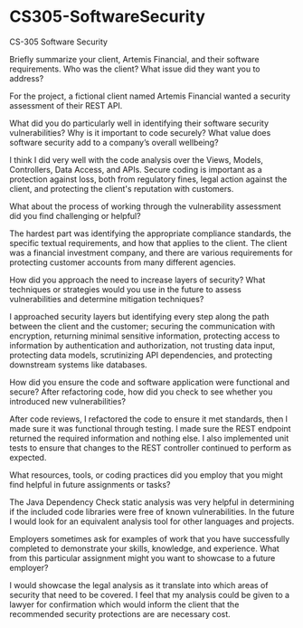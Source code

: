# CS305-SoftwareSecurity
CS-305 Software Security

Briefly summarize your client, Artemis Financial, and their software requirements. Who was the client? What issue did they want you to address?

For the project, a fictional client named Artemis Financial wanted a security assessment of their REST API.

What did you do particularly well in identifying their software security vulnerabilities? Why is it important to code securely? What value does software security add to a company’s overall wellbeing?

I think I did very well with the code analysis over the Views, Models, Controllers, Data Access, and APIs. 
Secure coding is important as a protection against loss, both from regulatory fines, legal action against the client, and protecting the client's reputation with customers.

What about the process of working through the vulnerability assessment did you find challenging or helpful?

The hardest part was identifying the appropriate compliance standards, the specific textual requirements, and how that applies to the client. The client was a financial investment company, and there are various requirements for protecting customer accounts from many different agencies.

How did you approach the need to increase layers of security? What techniques or strategies would you use in the future to assess vulnerabilities and determine mitigation techniques?

I approached security layers but identifying every step along the path between the client and the customer; securing the communication with encryption, returning minimal sensitive information, protecting access to information by authentication and authorization, not trusting data input, protecting data models, scrutinizing API dependencies, and protecting downstream systems like databases. 

How did you ensure the code and software application were functional and secure? After refactoring code, how did you check to see whether you introduced new vulnerabilities?

After code reviews, I refactored the code to ensure it met standards, then I made sure it was functional through testing. I made sure the REST endpoint returned the required information and nothing else. I also implemented unit tests to ensure that changes to the REST controller continued to perform as expected.

What resources, tools, or coding practices did you employ that you might find helpful in future assignments or tasks?

The Java Dependency Check static analysis was very helpful in determining if the included code libraries were free of known vulnerabilities. In the future I would look for an equivalent analysis tool for other languages and projects.

Employers sometimes ask for examples of work that you have successfully completed to demonstrate your skills, knowledge, and experience. What from this particular assignment might you want to showcase to a future employer?

I would showcase the legal analysis as it translate into which areas of security that need to be covered. I feel that my analysis could be given to a lawyer for confirmation which would inform the client that the recommended security protections are are necessary cost.
